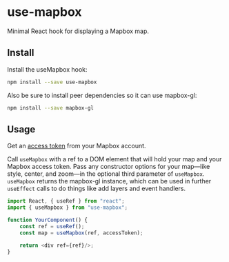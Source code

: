 # use-mapbox

Minimal React hook for displaying a Mapbox map.

## Install

Install the useMapbox hook:
```sh
npm install --save use-mapbox
```

Also be sure to install peer dependencies so it can use mapbox-gl:
```sh
npm install --save mapbox-gl
```

## Usage

Get an [access token](https://account.mapbox.com/access-tokens/) from your Mapbox account.

Call `useMapbox` with a ref to a DOM element that will hold your map and your Mapbox access token. Pass any constructor options for your map—like style, center, and zoom—in the optional third parameter of `useMapbox`. `useMapbox` returns the mapbox-gl instance, which can be used in further `useEffect` calls to do things like add layers and event handlers.

```js
import React, { useRef } from "react";
import { useMapbox } from "use-mapbox";

function YourComponent() {
    const ref = useRef();
    const map = useMapbox(ref, accessToken);

    return <div ref={ref}/>;
}
```
